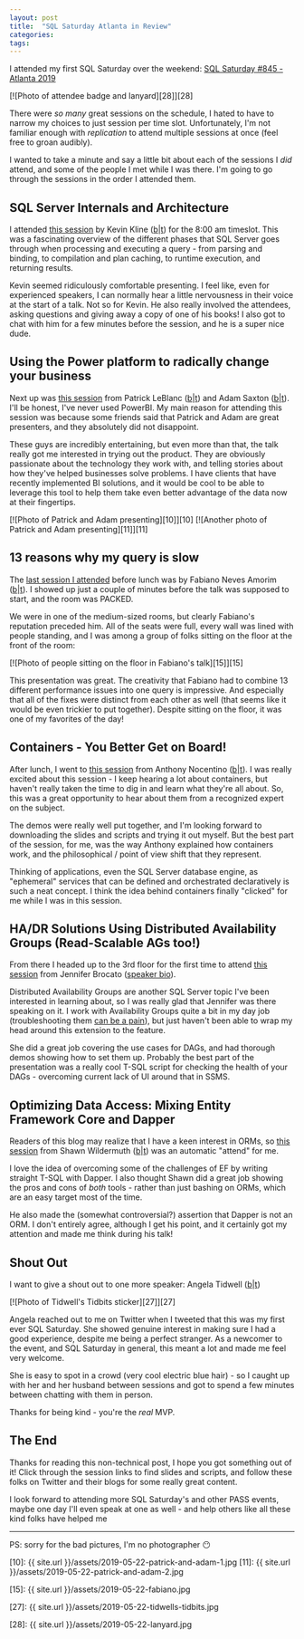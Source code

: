```yaml
---
layout: post
title:  "SQL Saturday Atlanta in Review"
categories: 
tags: 
---
```


<style type="text/css">
    img {
        width: 48%;
    }
</style>

I attended my first SQL Saturday over the weekend: [SQL Saturday #845 - Atlanta 2019][1]

[![Photo of attendee badge and lanyard][28]][28]

There were *so many* great sessions on the schedule, I hated to have to narrow my choices to just session per time slot.  Unfortunately, I'm not familiar enough with *replication* to attend multiple sessions at once (feel free to groan audibly).

I wanted to take a minute and say a little bit about each of the sessions I *did* attend, and some of the people I met while I was there.  I'm going to go through the sessions in the order I attended them.

## SQL Server Internals and Architecture

I attended [this session][2] by Kevin Kline ([b][3]\|[t][4]) for the 8:00 am timeslot.  This was a fascinating overview of the different phases that SQL Server goes through when processing and executing a query - from parsing and binding, to compilation and plan caching, to runtime execution, and returning results.

Kevin seemed ridiculously comfortable presenting.  I feel like, even for experienced speakers, I can normally hear a little nervousness in their voice at the start of a talk.  Not so for Kevin.  He also really involved the attendees, asking questions and giving away a copy of one of his books!  I also got to chat with him for a few minutes before the session, and he is a super nice dude.

## Using the Power platform to radically change your business

Next up was [this session][5] from Patrick LeBlanc ([b][6]\|[t][7]) and Adam Saxton ([b][8]\|[t][9]).  I'll be honest, I've never used PowerBI.  My main reason for attending this session was because some friends said that Patrick and Adam are great presenters, and they absolutely did not disappoint.

These guys are incredibly entertaining, but even more than that, the talk really got me interested in trying out the product.  They are obviously passionate about the technology they work with, and telling stories about how they've helped businesses solve problems.  I have clients that have recently implemented BI solutions, and it would be cool to be able to leverage this tool to help them take even better advantage of the data now at their fingertips.

[![Photo of Patrick and Adam presenting][10]][10]
[![Another photo of Patrick and Adam presenting][11]][11]

## 13 reasons why my query is slow

The [last session I attended][12] before lunch was by Fabiano Neves Amorim ([b][13]\|[t][14]).  I showed up just a couple of minutes before the talk was supposed to start, and the room was PACKED.  

We were in one of the medium-sized rooms, but clearly Fabiano's reputation preceded him.  All of the seats were full, every wall was lined with people standing, and I was among a group of folks sitting on the floor at the front of the room:

[![Photo of people sitting on the floor in Fabiano's talk][15]][15]

This presentation was great.  The creativity that Fabiano had to combine 13 different performance issues into one query is impressive.  And especially that all of the fixes were distinct from each other as well (that seems like it would be even trickier to put together).  Despite sitting on the floor, it was one of my favorites of the day!

## Containers - You Better Get on Board!

After lunch, I went to [this session][16] from Anthony Nocentino ([b][17]\|[t][18]).  I was really excited about this session - I keep hearing a lot about containers, but haven't really taken the time to dig in and learn what they're all about.  So, this was a great opportunity to hear about them from a recognized expert on the subject.

The demos were really well put together, and I'm looking forward to downloading the slides and scripts and trying it out myself.  But the best part of the session, for me, was the way Anthony explained how containers work, and the philosophical / point of view shift that they represent.  

Thinking of applications, even the SQL Server database engine, as "ephemeral" services that can be defined and orchestrated declaratively is such a neat concept.  I think the idea behind containers finally "clicked" for me while I was in this session.

## HA/DR Solutions Using Distributed Availability Groups (Read-Scalable AGs too!)

From there I headed up to the 3rd floor for the first time to attend [this session][19] from Jennifer Brocato ([speaker bio][20]).

Distributed Availability Groups are another SQL Server topic I've been interested in learning about, so I was really glad that Jennifer was there speaking on it.  I work with Availability Groups quite a bit in my day job (troubleshooting them [can be a pain][21]), but just haven't been able to wrap my head around this extension to the feature.

She did a great job covering the use cases for DAGs, and had thorough demos showing how to set them up.  Probably the best part of the presentation was a really cool T-SQL script for checking the health of your DAGs - overcoming current lack of UI around that in SSMS.

## Optimizing Data Access: Mixing Entity Framework Core and Dapper

Readers of this blog may realize that I have a keen interest in ORMs, so [this session][22] from Shawn Wildermuth ([b][23]\|[t][24]) was an automatic "attend" for me.

I love the idea of overcoming some of the challenges of EF by writing straight T-SQL with Dapper.  I also thought Shawn did a great job showing the pros and cons of *both* tools - rather than just bashing on ORMs, which are an easy target most of the time.

He also made the (somewhat controversial?) assertion that Dapper is not an ORM.  I don't entirely agree, although I get his point, and it certainly got my attention and made me think during his talk!

## Shout Out

I want to give a shout out to one more speaker: Angela Tidwell ([b][25]\|[t][26])

[![Photo of Tidwell's Tidbits sticker][27]][27]

Angela reached out to me on Twitter when I tweeted that this was my first ever SQL Saturday.  She showed genuine interest in making sure I had a good experience, despite me being a perfect stranger.  As a newcomer to the event, and SQL Saturday in general, this meant a lot and made me feel very welcome.

She is easy to spot in a crowd (very cool electric blue hair) - so I caught up with her and her husband between sessions and got to spend a few minutes between chatting with them in person.

Thanks for being kind - you're the *real* MVP.

## The End

Thanks for reading this non-technical post, I hope you got something out of it!  Click through the session links to find slides and scripts, and follow these folks on Twitter and their blogs for some really great content.

I look forward to attending more SQL Saturday's and other PASS events, maybe one day I'll even speak at one as well - and help others like all these kind folks have helped me

---

PS: sorry for the bad pictures, I'm no photographer 😶

[1]: https://www.sqlsaturday.com/845/EventHome.aspx

[2]: https://www.sqlsaturday.com/845/Sessions/Details.aspx?sid=91359
[3]: https://blogs.sentryone.com/author/kevinkline/
[4]: https://twitter.com/kekline

[5]: https://www.sqlsaturday.com/845/Sessions/Details.aspx?sid=91714
[6]: http://patrickdleblanc.com/
[7]: https://twitter.com/patrickdba
[8]: https://guyinacube.com/
[9]: https://twitter.com/GuyInACube
[10]: {{ site.url }}/assets/2019-05-22-patrick-and-adam-1.jpg
[11]: {{ site.url }}/assets/2019-05-22-patrick-and-adam-2.jpg

[12]: https://www.sqlsaturday.com/845/Sessions/Details.aspx?sid=87558
[13]: http://blogfabiano.com/
[14]: https://twitter.com/mcflyamorim
[15]: {{ site.url }}/assets/2019-05-22-fabiano.jpg

[16]: https://www.sqlsaturday.com/845/Sessions/Details.aspx?sid=87539
[17]: http://www.centinosystems.com/blog/
[18]: https://twitter.com/nocentino

[19]: https://www.sqlsaturday.com/845/Sessions/Details.aspx?sid=87833
[20]: https://www.sqlsaturday.com/845/Speakers/Details.aspx?name=jennifer-brocato&spid=6276

[21]: https://www.joshthecoder.com/2018/12/03/always-run-rhs-in-separate-process.html

[22]: https://www.sqlsaturday.com/845/Sessions/Details.aspx?sid=90149
[23]: https://wildermuth.com/
[24]: https://twitter.com/shawnwildermuth

[25]: https://www.tidwelltidbits.com/
[26]: https://twitter.com/angelatidwell
[27]: {{ site.url }}/assets/2019-05-22-tidwells-tidbits.jpg

[28]: {{ site.url }}/assets/2019-05-22-lanyard.jpg